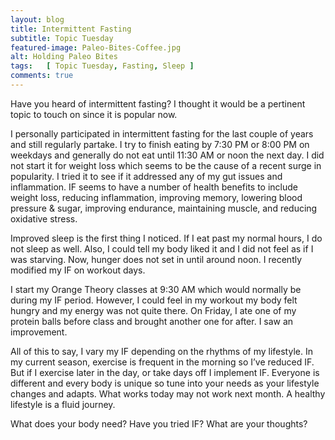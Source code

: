 ```yaml
---
layout: blog
title: Intermittent Fasting
subtitle: Topic Tuesday
featured-image: Paleo-Bites-Coffee.jpg
alt: Holding Paleo Bites
tags:   [ Topic Tuesday, Fasting, Sleep ]
comments: true
---
```

Have you heard of intermittent fasting? I thought it would be a pertinent topic to touch on since it is popular now.

I personally participated in intermittent fasting for the last couple of years and still regularly partake. I try to finish eating by 7:30 PM or 8:00 PM on weekdays and generally do not eat until 11:30 AM or noon the next day. I did not start it for weight loss which seems to be the cause of a recent surge in popularity. I tried it to see if it addressed any of my gut issues and inflammation. IF seems to have a number of health benefits to include weight loss, reducing inflammation, improving memory, lowering blood pressure & sugar, improving endurance, maintaining muscle, and reducing oxidative stress.

Improved sleep is the first thing I noticed. If I eat past my normal hours, I do not sleep as well. Also, I could tell my body liked it and I did not feel as if I was starving. Now, hunger does not set in until around noon. I recently modified my IF on workout days.

I start my Orange Theory classes at 9:30 AM which would normally be during my IF period. However, I could feel in my workout my body felt hungry and my energy was not quite there. On Friday, I ate one of my protein balls before class and brought another one for after. I saw an improvement.

All of this to say, I vary my IF depending on the rhythms of my lifestyle. In my current season, exercise is frequent in the morning so I’ve reduced IF. But if I exercise later in the day, or take days off I implement IF. Everyone is different and every body is unique so tune into your needs as your lifestyle changes and adapts. What works today may not work next month. A healthy lifestyle is a fluid journey.

What does your body need? Have you tried IF? What are your thoughts?
